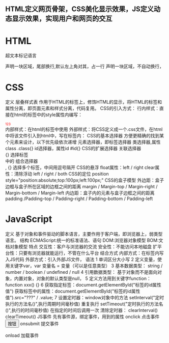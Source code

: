 ## HTML定义网页骨架，CSS美化显示效果，JS定义动态显示效果，实现用户和网页的交互 ##
# HTML #
超文本标记语言
	<div></div> 声明一块区域，尾部换行,默认左上角对其，占一行
	<span></span> 声明一块区域，不自动换行，
# CSS #
定义
	层叠样式表
	作用于HTML的标签上，修饰HTML的显示，将HTML的标签和属性分离，即页面元素和样式分离，代码复用。
CSS的引入方式：
	行内样式：直接在html的标签中的style属性内编写：
		<div style="color:red;font-size:10px;">123</div>
	内部样式：在html的<head>标签中使用<style>标签来定义CSS:
		<style>
			div{
				color:red;
				font-size:20px;
				...
			}
		</style>
	外部样式：将CSS定义成一个.css文件，在html中将该文件引入到html中，写在<head>标签内：
		<link href="style.css" rel="stylesheet" type="text/css"/>
CSS的基本选择器
	方便更精确的找到某个元素来设计，以下优先级依次递增
	元素选择器，即标签选择器
	类选择器,属性class .class{}
	id选择器，属性id #id{}
CSS的扩展选择器
	关联选择器 <div> <font> {} 选择标签<div>中的<font>
	组合选择器 <div>,<span> {} 选择多个标签，中间用逗号隔开
CSS的悬浮
	float属性：left / right
	clear属性：清除浮动 left / right / both
CSS的定位
	position
	style="position:absolute;top:100px;left:100px;"
CSS的盒子模型
	外边距：盒子边框与盒子所在区域的边框之间的距离
		margin / Margin-top / Margin-right / Margin-bottom / Margin-left
	内边距：盒子内的元素与盒子边框之间的距离
		padding /Padding-top / Padding-right / Padding-bottom / Padding-left

# JavaScript #
定义
	基于对象和事件驱动的脚本语言，主要作用于客户端，即浏览器上，弱类型语言。
结构
	ECMAScript:统一的标准语法、语句
	DOM:浏览器对象模型
	BOM:文档对象模型
特点
	交互性：客户与浏览器的交流
	安全性：不能访问本地磁盘
	扩平台性：只要有浏览器就能运行，不管在什么平台
结合方式
	内部方式：在标签<script></script>内写入JS代码
	外部方式：引入外部JS文件，<script src="JS文件路径">中间不再定义任何代码</script>
语法
	1 单词区分大小写
	2 定义变量，使用关键字var，var 变量名 = 变量（可以是任意类型）
	3 基本数据类型：
		string  / number / boolean / undefined / null
	4 引用数据类型：
		基于对象而不是面向对象，内置对象，对象的默认类型是null，
	5 定义方法用到关键字function：function xxx() {}
	6 获取指定标签：document.getElementById("标签的id属性值")
	  获取标签中的属性：document.getElementById("标签的id属性值").src="???" / .value;
	7 设置定时器：window对象中的方法
		setInterval("定时执行的方法名()",执行周期时间毫秒值) 重复执行
		setTimeout("定时执行的方法名()",执行的时间毫秒值) 在指定的时间后调用一次
	  清除定时器：
		clearInterval()
		clearTimeout()
JS事件
	先有事件源，绑定事件，用到的属性
		onclick  点击事件 <input type="button" value="按钮" onclick="执行的方法名()">
		onsubmit 提交事件 <form onsubmit="return 执行的方法名()"></form>
		onload   加载事件 <body onload="执行的方法名()"></body>